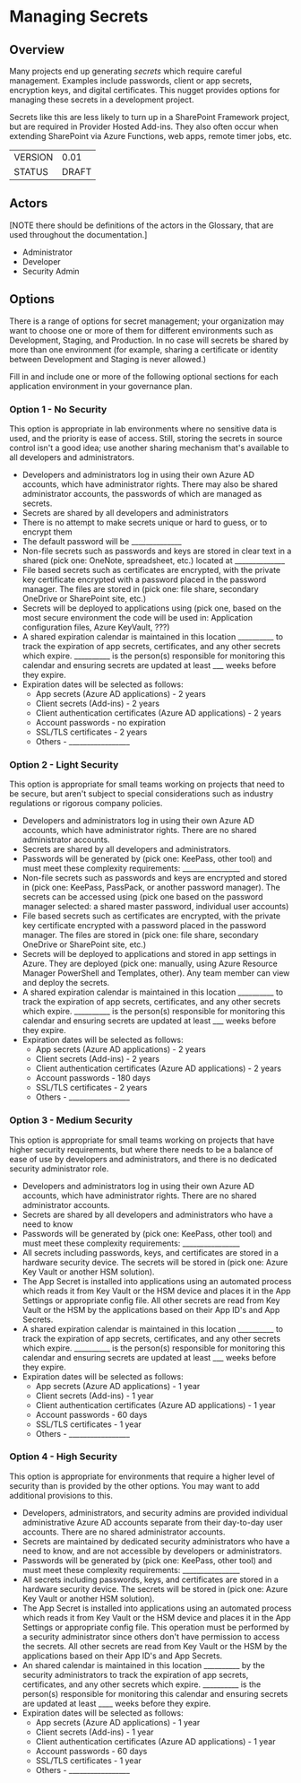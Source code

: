 # Managing Secrets

## Overview

Many projects end up generating _secrets_ which require careful management. Examples include passwords, client or app secrets, encryption keys, and digital certificates. This nugget provides options for managing these secrets in a development project.

Secrets like this are less likely to turn up in a SharePoint Framework project, but are required in Provider Hosted Add-ins. They also often occur when extending SharePoint via Azure Functions, web apps, remote timer jobs, etc.

 |  |  | 
 | --- | --- |
 | VERSION | 0.01 |
 | STATUS | DRAFT |

## Actors

[NOTE there should be definitions of the actors in the Glossary, that are used throughout the documentation.]

* Administrator
* Developer
* Security Admin

## Options

There is a range of options for secret management; your organization may want to choose one or more of them for different environments such as Development, Staging, and Production. In no case will secrets be shared by more than one environment (for example, sharing a certificate or identity between Development and Staging is never allowed.)

Fill in and include one or more of the following optional sections for each application environment in your governance plan.

### Option 1 - No Security

This option is appropriate in lab environments where no sensitive data is used, and the priority is ease of access. Still, storing the secrets in source control isn't a good idea; use another sharing mechanism that's available to all developers and administrators.

* Developers and administrators log in using their own Azure AD accounts, which have administrator rights. There may also be shared administrator accounts, the passwords of which are managed as secrets.
* Secrets are shared by all developers and administrators
* There is no attempt to make secrets unique or hard to guess, or to encrypt them
* The default password will be ______________
* Non-file secrets such as passwords and keys are stored in clear text in a shared (pick one: OneNote, spreadsheet, etc.) located at ______________
* File based secrets such as certificates are encrypted, with the private key certificate encrypted with a password placed in the password manager. The files are stored in (pick one: file share, secondary OneDrive or SharePoint site, etc.)
* Secrets will be deployed to applications using (pick one, based on the most secure environment the code will be used in: Application configuration files, Azure KeyVault, ???)
* A shared expiration calendar is maintained in this location __________ to track the expiration of app secrets, certificates, and any other secrets which expire. __________ is the person(s) responsible for monitoring this calendar and ensuring secrets are updated at least ___ weeks before they expire.
* Expiration dates will be selected as follows:
  - App secrets (Azure AD applications) - 2 years
  - Client secrets (Add-ins) - 2 years
  - Client authentication certificates (Azure AD applications) - 2 years
  - Account passwords - no expiration
  - SSL/TLS certificates - 2 years
  - Others - _________________

### Option 2 - Light Security

This option is appropriate for small teams working on projects that need to be secure, but aren't subject to special considerations such as industry regulations or rigorous company policies.

* Developers and administrators log in using their own Azure AD accounts, which have administrator rights. There are no shared administrator accounts.
* Secrets are shared by all developers and administrators.
* Passwords will be generated by (pick one: KeePass, other tool) and must meet these complexity requirements: ________________
* Non-file secrets such as passwords and keys are encrypted and stored in (pick one: KeePass, PassPack, or another password manager). The secrets can be accessed using (pick one based on the password manager selected: a shared master password, individual user accounts)
* File based secrets such as certificates are encrypted, with the private key certificate encrypted with a password placed in the password manager. The files are stored in (pick one: file share, secondary OneDrive or SharePoint site, etc.)
* Secrets will be deployed to applications and stored in app settings in Azure. They are deployed (pick one: manually, using Azure Resource Manager PowerShell and Templates, other). Any team member can view and deploy the secrets.
* A shared expiration calendar is maintained in this location __________ to track the expiration of app secrets, certificates, and any other secrets which expire. __________ is the person(s) responsible for monitoring this calendar and ensuring secrets are updated at least ___ weeks before they expire.
* Expiration dates will be selected as follows:
  - App secrets (Azure AD applications) - 2 years
  - Client secrets (Add-ins) - 2 years
  - Client authentication certificates (Azure AD applications) - 2 years
  - Account passwords - 180 days
  - SSL/TLS certificates - 2 years
  - Others - _________________

### Option 3 - Medium Security

This option is appropriate for small teams working on projects that have higher security requirements, but where there needs to be a balance of ease of use by developers and administrators, and there is no dedicated security administrator role.

* Developers and administrators log in using their own Azure AD accounts, which have administrator rights. There are no shared administrator accounts.
* Secrets are shared by all developers and administrators who have a need to know
* Passwords will be generated by (pick one: KeePass, other tool) and must meet these complexity requirements: ________________
* All secrets including passwords, keys, and certificates are stored in a hardware security device. The secrets will be stored in (pick one: Azure Key Vault or another HSM solution).
* The App Secret is installed into applications using an automated process which reads it from Key Vault or the HSM device and places it in the App Settings or appropriate config file. All other secrets are read from Key Vault or the HSM by the applications based on their App ID's and App Secrets.
* A shared expiration calendar is maintained in this location __________ to track the expiration of app secrets, certificates, and any other secrets which expire. __________ is the person(s) responsible for monitoring this calendar and ensuring secrets are updated at least ___ weeks before they expire.
* Expiration dates will be selected as follows:
  - App secrets (Azure AD applications) - 1 year
  - Client secrets (Add-ins) - 1 year
  - Client authentication certificates (Azure AD applications) - 1 year
  - Account passwords - 60 days
  - SSL/TLS certificates - 1 year
  - Others - _________________

### Option 4 - High Security

This option is appropriate for environments that require a higher level of security than is provided by the other options. You may want to add additional provisions to this.

* Developers, administrators, and security admins are provided individual administrative Azure AD accounts separate from their day-to-day user accounts. There are no shared administrator accounts.
* Secrets are maintained by dedicated security administrators who have a need to know, and are not accessible by developers or administrators.
* Passwords will be generated by (pick one: KeePass, other tool) and must meet these complexity requirements: ________________
* All secrets including passwords, keys, and certificates are stored in a hardware security device. The secrets will be stored in (pick one: Azure Key Vault or another HSM solution).
* The App Secret is installed into applications using an automated process which reads it from Key Vault or the HSM device and places it in the App Settings or appropriate config file. This operation must be performed by a security administrator since others don't have permission to access the secrets. All other secrets are read from Key Vault or the HSM by the applications based on their App ID's and App Secrets.
* An shared calendar is maintained in this location __________ by the security administrators to track the expiration of app secrets, certificates, and any other secrets which expire. __________ is the person(s) responsible for monitoring this calendar and ensuring secrets are updated at least ____ weeks before they expire.
* Expiration dates will be selected as follows:
  - App secrets (Azure AD applications) - 1 year
  - Client secrets (Add-ins) - 1 year
  - Client authentication certificates (Azure AD applications) - 1 year
  - Account passwords - 60 days
  - SSL/TLS certificates - 1 year
  - Others - _________________
